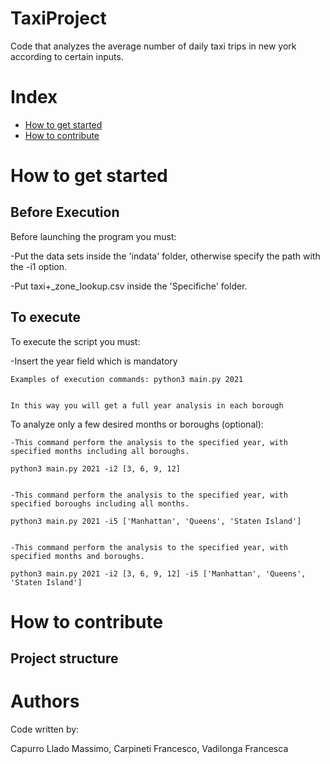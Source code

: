 # TaxiProject
Code that analyzes the average number of daily taxi trips in new york according to certain inputs. 


# Index

- [How to get started](#how-to-get-started)
- [How to contribute](#how-to-contribute)

# How to get started

## Before Execution
Before launching the program you must:


  -Put the data sets inside the 'indata' folder, otherwise specify the path with the -i1 option.
  
  
  -Put taxi+_zone_lookup.csv inside the 'Specifiche' folder.
## To execute
To execute the script you must:

   -Insert the year field which is mandatory
   
   
    Examples of execution commands: python3 main.py 2021
    
    
    In this way you will get a full year analysis in each borough
    
To analyze only a few desired months or boroughs (optional):


    -This command perform the analysis to the specified year, with specified months including all boroughs.
    
    python3 main.py 2021 -i2 [3, 6, 9, 12]
    
    
    -This command perform the analysis to the specified year, with specified boroughs including all months.
    
    python3 main.py 2021 -i5 ['Manhattan', 'Queens', 'Staten Island']
    
    
    -This command perform the analysis to the specified year, with specified months and boroughs.
    
    python3 main.py 2021 -i2 [3, 6, 9, 12] -i5 ['Manhattan', 'Queens', 'Staten Island'] 
    
# How to contribute

## Project structure

# Authors
Code written by:

Capurro Llado Massimo, Carpineti Francesco, Vadilonga Francesca
